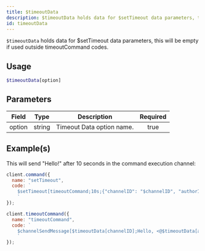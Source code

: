 ```yaml
---
title: $timeoutData
description: $timeoutData holds data for $setTimeout data parameters, this will be empty if used outside timeoutCommand codes.
id: timeoutData
---
```


`$timeoutData` holds data for $setTimeout data parameters, this will be empty if used outside timeoutCommand codes.

## Usage

```php
$timeoutData[option]
```

## Parameters

| Field  | Type   | Description               | Required |
| ------ | ------ | ------------------------- | :------: |
| option | string | Timeout Data option name. |   true   |

## Example(s)

This will send "Hello!" after 10 seconds in the command execution channel:

```javascript
client.command({
  name: "setTimeout",
  code: `
    $setTimeout[timeoutCommand;10s;{"channelID": "$channelID", "authorID": "$authorID"};false]
    `
});

client.timeoutCommand({
  name: "timeoutCommand",
  code: `
    $channelSendMessage[$timeoutData[channelID];Hello, <@$timeoutData[authorID]>!]
    `
});
```
